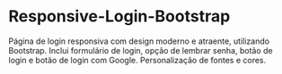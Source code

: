 # Responsive-Login-Bootstrap
Página de login responsiva com design moderno e atraente, utilizando Bootstrap. Inclui formulário de login, opção de lembrar senha, botão de login e botão de login com Google. Personalização de fontes e cores.
